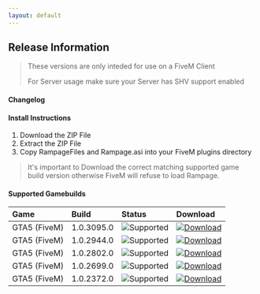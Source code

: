 ```yaml
---
layout: default
---
```


## Release Information

> These versions are only inteded for use on a FiveM Client
>
> For Server usage make sure your Server has SHV support enabled

#### Changelog


#### Install Instructions

1.  Download the ZIP File
2.  Extract the ZIP File
3.  Copy RampageFiles and Rampage.asi into your FiveM plugins directory

> It's important to Download the correct matching supported game build version otherwise FiveM will refuse to load Rampage.

#### Supported Gamebuilds

| Game         | Build             | Status| Download |
|:-------------|:------------------|:------|:---------|
| GTA5 (FiveM) | 1.0.3095.0        | ![Supported](https://img.shields.io/badge/Supported-brightgreen)  | [![Download](https://img.shields.io/badge/Download-white)](https://github.com/rampage-trainer/fivem/raw/main/archive/RampageFiveMb3095.zip) |
| GTA5 (FiveM) | 1.0.2944.0        | ![Supported](https://img.shields.io/badge/Supported-brightgreen)  | [![Download](https://img.shields.io/badge/Download-white)](https://github.com/rampage-trainer/fivem/raw/main/archive/RampageFiveMb2944.zip) |
| GTA5 (FiveM) | 1.0.2802.0        | ![Supported](https://img.shields.io/badge/Supported-brightgreen)  | [![Download](https://img.shields.io/badge/Download-white)](https://github.com/rampage-trainer/fivem/raw/main/archive/RampageFiveMb2802.zip) |
| GTA5 (FiveM) | 1.0.2699.0        | ![Supported](https://img.shields.io/badge/Supported-brightgreen)  | [![Download](https://img.shields.io/badge/Download-white)](https://github.com/rampage-trainer/fivem/raw/main/archive/RampageFiveMb2699.zip) |
| GTA5 (FiveM) | 1.0.2372.0        | ![Supported](https://img.shields.io/badge/Supported-brightgreen)  | [![Download](https://img.shields.io/badge/Download-white)](https://github.com/rampage-trainer/fivem/raw/main/archive/RampageFiveMb2372.zip) |
